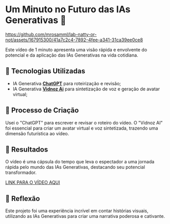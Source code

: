 # Um Minuto no Futuro das IAs Generativas 🎥


https://github.com/mrosamml/lab-natty-or-not/assets/167915300/41a7c2c4-7892-4fee-a341-31ca39ee0ce8


Este vídeo de 1 minuto apresenta uma visão rápida e envolvente do potencial e da aplicação das IAs Generativas na vida cotidiana.

## 🤖 Tecnologias Utilizadas
- IA Generativa **[ChatGPT](https://chat.openai.com)** para roteirização e revisão;
- IA Generativa **[Vidnoz Ai](https://aiapp-pt.vidnoz.com/video/index.html)** para sintetização de voz e geração de avatar virtual;


## 🧐 Processo de Criação
Usei o "ChatGPT" para escrever e revisar o roteiro do vídeo. O "Vidnoz AI" foi essencial para criar um avatar virtual e voz sintetizada, trazendo uma dimensão futurística ao vídeo. 

## 🚀 Resultados
O vídeo é uma cápsula do tempo que leva o espectador a uma jornada rápida pelo mundo das IAs Generativas, destacando seu potencial transformador.

[LINK PARA O VÍDEO AQUI](Avatar%201.mp4)

## 💭 Reflexão
Este projeto foi uma experiência incrível em contar histórias visuais, utilizando as IAs Generativas para criar uma narrativa poderosa e cativante.
